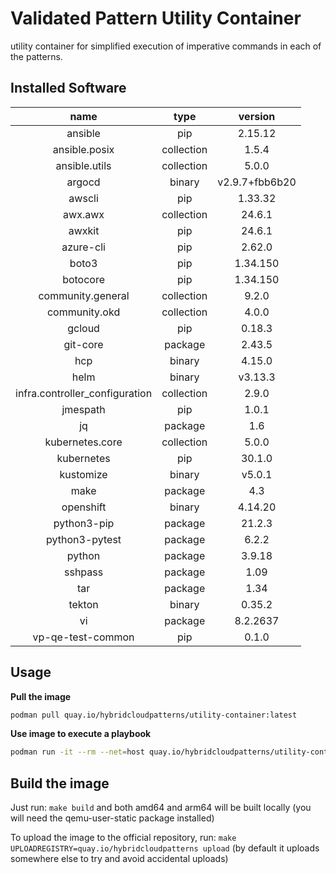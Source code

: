 # Validated Pattern Utility Container

utility container for simplified execution of imperative commands in each of the patterns.


## Installed Software

|               name                |  type    |   version    |
|:---------------------------------:|:--------:|:------------:|
|ansible                       |pip       |2.15.12       |
|ansible.posix                 |collection|1.5.4         |
|ansible.utils                 |collection|5.0.0         |
|argocd                        |binary    |v2.9.7+fbb6b20|
|awscli                        |pip       |1.33.32       |
|awx.awx                       |collection|24.6.1        |
|awxkit                        |pip       |24.6.1        |
|azure-cli                     |pip       |2.62.0        |
|boto3                         |pip       |1.34.150      |
|botocore                      |pip       |1.34.150      |
|community.general             |collection|9.2.0         |
|community.okd                 |collection|4.0.0         |
|gcloud                        |pip       |0.18.3        |
|git-core                      |package   |2.43.5        |
|hcp                           |binary    |4.15.0        |
|helm                          |binary    |v3.13.3       |
|infra.controller_configuration|collection|2.9.0         |
|jmespath                      |pip       |1.0.1         |
|jq                            |package   |1.6           |
|kubernetes.core               |collection|5.0.0         |
|kubernetes                    |pip       |30.1.0        |
|kustomize                     |binary    |v5.0.1        |
|make                          |package   |4.3           |
|openshift                     |binary    |4.14.20       |
|python3-pip                   |package   |21.2.3        |
|python3-pytest                |package   |6.2.2         |
|python                        |package   |3.9.18        |
|sshpass                       |package   |1.09          |
|tar                           |package   |1.34          |
|tekton                        |binary    |0.35.2        |
|vi                            |package   |8.2.2637      |
|vp-qe-test-common             |pip       |0.1.0         |

## Usage
**Pull the image**
```bash
podman pull quay.io/hybridcloudpatterns/utility-container:latest
```

**Use image to execute a playbook**
```bash
podman run -it --rm --net=host quay.io/hybridcloudpatterns/utility-container:latest ansible-playbook <playbook>.yml
```

## Build the image
Just run: `make build` and both amd64 and arm64 will be built locally (you will need the qemu-user-static package installed)

To upload the image to the official repository, run: `make UPLOADREGISTRY=quay.io/hybridcloudpatterns upload` (by default it uploads somewhere else
to try and avoid accidental uploads)

